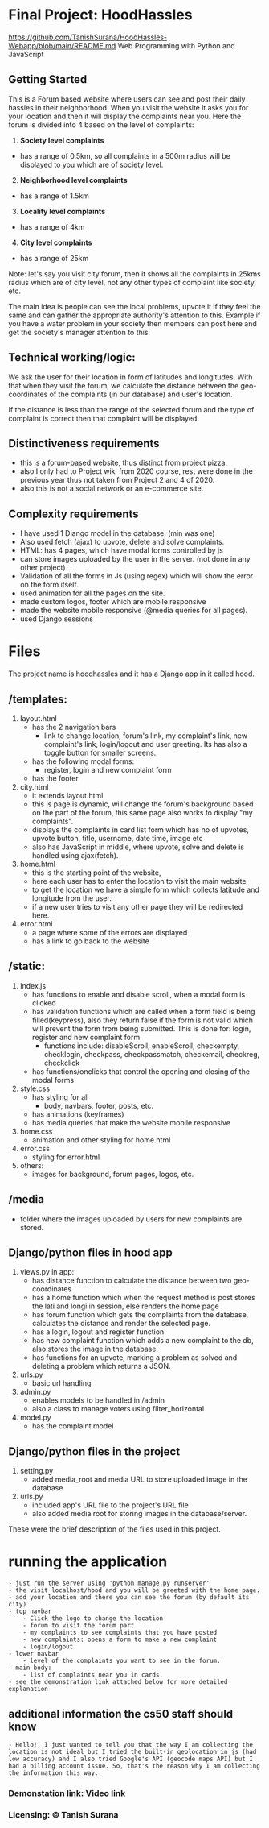 # Final Project: HoodHassles
https://github.com/TanishSurana/HoodHassles-Webapp/blob/main/README.md
Web Programming with Python and JavaScript


## Getting Started
This is a Forum based website where users can see and post their daily hassles in their neighborhood. When you visit the website it asks you for your location and then it will display the complaints near you. Here the forum is divided into 4 based on the level of complaints: 

1. **Society level complaints** 
- has a range of 0.5km, so all complaints in a 500m radius will be displayed to you which are of society level.
2. **Neighborhood level complaints**
- has a range of 1.5km
3. **Locality level complaints**
- has a range of 4km
4. **City level complaints**
- has a range of 25km 



Note: let's say you visit city forum, then it shows all the complaints in 25kms radius which are of city level, not any other types of complaint like society, etc. 

The main idea is people can see the local problems, upvote it if they feel the same and can gather the appropriate authority's attention to this. Example if you have a water problem in your society then members can post here and get the society's manager attention to this.


## Technical working/logic:
We ask the user for their location in form of latitudes and longitudes. With that when they visit the forum, we calculate the distance between the geo-coordinates of the complaints (in our database) and user's location. 

If the distance is less than the range of the selected forum and the type of complaint is correct then that complaint will be displayed.

## Distinctiveness requirements
- this is a forum-based website, thus distinct from project pizza, 
- also I only had to Project wiki from 2020 course, rest were done in the previous year thus not taken from Project 2 and 4 of 2020.
- also this is not a social network or an e-commerce site. 

## Complexity requirements
- I have used 1 Django model in the database. (min was one) 
- Also used fetch (ajax) to upvote, delete and solve complaints.
- HTML: has 4 pages, which have modal forms controlled by js
- can store images uploaded by the user in the server. (not done in any other project)
- Validation of all the forms in Js (using regex) which will show the error on the form itself.
- used animation for all the pages on the site.
- made custom logos, footer which are mobile responsive
- made the website mobile responsive (@media queries for all pages).
- used Django sessions


# Files

The project name is hoodhassles and it has a Django app in it called hood. 

## /templates: 
1. layout.html
    - has the 2 navigation bars
        - link to change location, forum's link, my complaint's link, new complaint's link, login/logout and user greeting. Its has also a toggle button for smaller screens.
    - has the following modal forms:
        - register, login and new complaint form
    - has the footer
2. city.html
    - it extends layout.html
    - this is page is dynamic, will change the forum's background based on the part of the forum, this same page also works to display "my complaints".
    - displays the complaints in card list form which has no of upvotes, upvote button, title, username, date time, image etc
    - also has JavaScript in middle, where upvote, solve and delete is handled using ajax(fetch).
3. home.html
    - this is the starting point of the website, 
    - here each user has to enter the location to visit the main website
    - to get the location we have a simple form which collects latitude and longitude from the user. 
    - if a new user tries to visit any other page they will be redirected here.
4. error.html
    - a page where some of the errors are displayed
    - has a link to go back to the website

## /static:
1. index.js
    - has functions to enable and disable scroll, when a modal form is clicked
    - has validation functions which are called when a form field is being filled(keypress), also they return false if the form is not valid which will prevent the form from being submitted. This is done for: login, register and new complaint form
        - functions include: disableScroll, enableScroll, checkempty, checklogin, checkpass, checkpassmatch, checkemail, checkreg, checkclick
    - has functions/onclicks that control the opening and closing of the modal forms
2. style.css
    - has styling for all
        - body, navbars, footer, posts, etc.
    - has animations (keyframes)
    - has media queries that make the website mobile responsive
3. home.css
    - animation and other styling for home.html
4. error.css
    - styling for error.html
5. others:
    -  images for background, forum pages, logos, etc.

## /media
- folder where the images uploaded by users for new complaints are stored. 

## Django/python files in hood app
1. views.py in app:
    - has distance function to calculate the distance between two geo-coordinates   
    - has a home function which when the request method is post stores the lati and longi in session, else renders the home page
    - has forum function which gets the complaints from the database, calculates the distance and render the selected page.
    - has a login, logout and register function
    - has new complaint function which adds a new complaint to the db, also stores the image in the database.
    - has functions for an upvote, marking a problem as solved and deleting a problem which returns a JSON.
2. urls.py
    - basic url handling
3. admin.py
    - enables models to be handled in /admin 
    - also a class to manage voters using filter_horizontal
4. model.py
    - has the complaint model 

## Django/python files in the project
1. setting.py
    - added media_root and media URL to store uploaded image in the database
2. urls.py
    - included app's URL file to the project's URL file
    - also added media root for storing images in the database/server.

These were the brief description of the files used in this project. 

# running the application
    - just run the server using 'python manage.py runserver'
    - the visit localhost/hood and you will be greeted with the home page.
    - add your location and there you can see the forum (by default its city)
    - top navbar
        - Click the logo to change the location
        - forum to visit the forum part
        - my complaints to see complaints that you have posted
        - new complaints: opens a form to make a new complaint
        - login/logout
    - lower navbar
        - level of the complaints you want to see in the forum.
    - main body: 
        - list of complaints near you in cards.
    - see the demonstration link attached below for more detailed explanation

## additional information the cs50 staff should know
    - Hello!, I just wanted to tell you that the way I am collecting the location is not ideal but I tried the built-in geolocation in js (had low accuracy) and I also tried Google's API (geocode maps API) but I had a billing account issue. So, that's the reason why I am collecting the information this way. 
     

### Demonstation link: [Video link](https://youtu.be/juu1o7Q-ClA)

### **Licensing: &copy; Tanish Surana**

